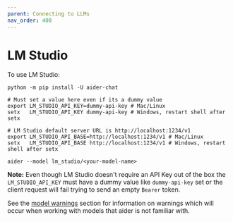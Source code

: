 ```yaml
---
parent: Connecting to LLMs
nav_order: 400
---
```


# LM Studio

To use LM Studio:

```
python -m pip install -U aider-chat

# Must set a value here even if its a dummy value
export LM_STUDIO_API_KEY=dummy-api-key # Mac/Linux
setx   LM_STUDIO_API_KEY dummy-api-key # Windows, restart shell after setx

# LM Studio default server URL is http://localhost:1234/v1
export LM_STUDIO_API_BASE=http://localhost:1234/v1 # Mac/Linux
setx   LM_STUDIO_API_BASE http://localhost:1234/v1 # Windows, restart shell after setx

aider --model lm_studio/<your-model-name>
```

**Note:** Even though LM Studio doesn't require an API Key out of the box the `LM_STUDIO_API_KEY` must have a dummy value like `dummy-api-key` set or the client request will fail trying to send an empty `Bearer` token.

See the [model warnings](warnings.html)
section for information on warnings which will occur
when working with models that aider is not familiar with.
